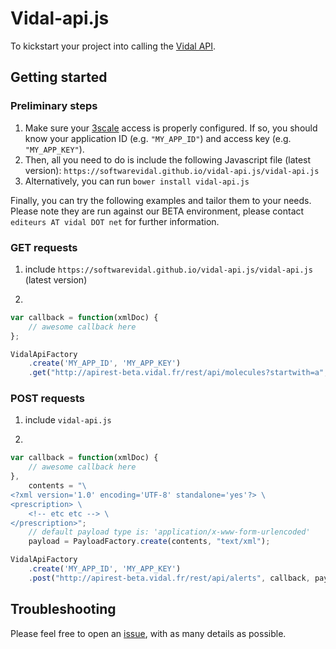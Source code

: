 # Vidal-api.js

To kickstart your project into calling the [Vidal API](https://vidal.3scale.net/docs/api_fr).

## Getting started

### Preliminary steps

 1. Make sure your [3scale](https://vidal.3scale.net/) access is properly configured. If so, you should know your application ID (e.g. `"MY_APP_ID"`) and access key (e.g. `"MY_APP_KEY"`).
 1. Then, all you need to do is include the following Javascript file (latest version): `https://softwarevidal.github.io/vidal-api.js/vidal-api.js`
 1. Alternatively, you can run `bower install vidal-api.js`

Finally, you can try the following examples and tailor them to your needs.
Please note they are run against our BETA environment, please contact `editeurs AT vidal DOT net` for further information.

### GET requests

 1. include `https://softwarevidal.github.io/vidal-api.js/vidal-api.js` (latest version)

 2. 
```javascript
var callback = function(xmlDoc) {
	// awesome callback here
};

VidalApiFactory
	.create('MY_APP_ID', 'MY_APP_KEY')
	.get("http://apirest-beta.vidal.fr/rest/api/molecules?startwith=a", callback);
```

### POST requests

 1. include `vidal-api.js`

 2.
```javascript
var callback = function(xmlDoc) {
	// awesome callback here
},
    contents = "\
<?xml version='1.0' encoding='UTF-8' standalone='yes'?> \
<prescription> \
	<!-- etc etc --> \
</prescription>";
    // default payload type is: 'application/x-www-form-urlencoded'
    payload = PayloadFactory.create(contents, "text/xml");

VidalApiFactory
	.create('MY_APP_ID', 'MY_APP_KEY')
	.post("http://apirest-beta.vidal.fr/rest/api/alerts", callback, payload);
```

## Troubleshooting

Please feel free to open an [issue](https://github.com/softwarevidal/vidal-api.js/issues), with as many details as possible.
